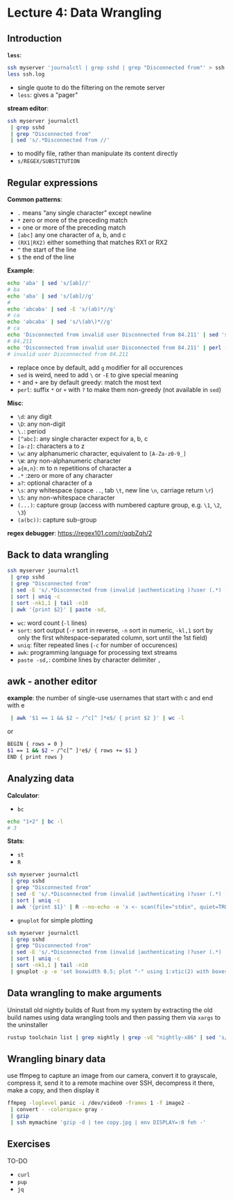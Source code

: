 # Lecture 4: Data Wrangling
## Introduction
**`less`**:
```bash
ssh myserver 'journalctl | grep sshd | grep "Disconnected from"' > ssh.log
less ssh.log
```
- single quote to do the filtering on the remote server
- `less`: gives a "pager"

**stream editor**:
```bash
ssh myserver journalctl
 | grep sshd
 | grep "Disconnected from"
 | sed 's/.*Disconnected from //'
```
- to modify file, rather than manipulate its content directly
- `s/REGEX/SUBSTITUTION`

## Regular expressions
**Common patterns**:
- `.` means “any single character” except newline
- `*` zero or more of the preceding match
- `+` one or more of the preceding match
- `[abc]` any one character of a, b, and c
- `(RX1|RX2)` either something that matches RX1 or RX2
- `^` the start of the line
- `$` the end of the line

**Example**:
```bash
echo 'aba' | sed 's/[ab]//'
# ba
echo 'aba' | sed 's/[ab]//g'
#
echo 'abcaba' | sed -E 's/(ab)*//g'
# ca
echo 'abcaba' | sed 's/\(ab\)*//g'
# ca
echo 'Disconnected from invalid user Disconnected from 84.211' | sed 's/.*Disconnected from//'
# 84.211
echo 'Disconnected from invalid user Disconnected from 84.211' | perl -pe 's/.*?Disconnected from//'
# invalid user Disconnected from 84.211
```
- replace once by default, add `g` modifier for all occurences 
- `sed` is weird, need to add `\` or `-E` to give special meaning
- `*` and `+` are by default greedy: match the most text
- `perl`: suffix `*` or `+` with `?` to make them non-greedy (not available in `sed`)

**Misc**:
- `\d`: any digit
- `\D`: any non-digit
- `\.`: period
- `[^abc]`: any single character expect for a, b, c
- `[a-z]`: characters a to z
- `\w`: any alphanumeric character, equivalent to `[A-Za-z0-9_]`
- `\W`: any non-alphanumeric character
- `a{m,n}`: m to n repetitions of character a
- `.*` :zero or more of any character
- `a?`: optional character of a
- `\s`: any whitespace (space `..`, tab `\t`, new line `\n`, carriage return `\r`)
- `\S`: any non-whitespace character
- `(...)`: capture group (access with numbered capture group, e.g. `\1`, `\2`, `\3`)
- `(a(bc))`: capture sub-group

**regex debugger**:
https://regex101.com/r/qqbZqh/2

## Back to data wrangling
```bash
ssh myserver journalctl
 | grep sshd
 | grep "Disconnected from"
 | sed -E 's/.*Disconnected from (invalid |authenticating )?user (.*) [^ ]+ port [0-9]+( \[preauth\])?$/\2/'
 | sort | uniq -c
 | sort -nk1,1 | tail -n10
 | awk '{print $2}' | paste -sd,
```
- `wc`: word count (`-l` lines)
- `sort`: sort output (`-r` sort in reverse, `-n` sort in numeric, `-kl,1` sort by only the first whitespace-separated column, sort until the 1st field)
- `uniq`: filter repeated lines (`-c` for number of occurences)
- `awk`: programming language for processing text streams
- `paste -sd,`: combine lines by character delimiter `,`

## awk - another editor
**example**:
the number of single-use usernames that start with c and end with e
```bash
 | awk '$1 == 1 && $2 ~ /^c[^ ]*e$/ { print $2 }' | wc -l
```
or 
```bash
BEGIN { rows = 0 }
$1 == 1 && $2 ~ /^c[^ ]*e$/ { rows += $1 }
END { print rows }
```

## Analyzing data
**Calculator**:
- `bc`
```bash
echo "1+2" | bc -l
# 3
```

**Stats**:
- `st`
- `R`
```bash
ssh myserver journalctl
 | grep sshd
 | grep "Disconnected from"
 | sed -E 's/.*Disconnected from (invalid |authenticating )?user (.*) [^ ]+ port [0-9]+( \[preauth\])?$/\2/'
 | sort | uniq -c
 | awk '{print $1}' | R --no-echo -e 'x <- scan(file="stdin", quiet=TRUE); summary(x)'
```
- `gnuplot` for simple plotting
```bash
ssh myserver journalctl
 | grep sshd
 | grep "Disconnected from"
 | sed -E 's/.*Disconnected from (invalid |authenticating )?user (.*) [^ ]+ port [0-9]+( \[preauth\])?$/\2/'
 | sort | uniq -c
 | sort -nk1,1 | tail -n10
 | gnuplot -p -e 'set boxwidth 0.5; plot "-" using 1:xtic(2) with boxes'
```

## Data wrangling to make arguments
Uninstall old nightly builds of Rust from my system by extracting the old build names using data wrangling tools and then passing them via `xargs` to the uninstaller
```bash
rustup toolchain list | grep nightly | grep -vE "nightly-x86" | sed 's/-x86.*//' | xargs rustup toolchain uninstall
```

## Wrangling binary data
use ffmpeg to capture an image from our camera, convert it to grayscale, compress it, send it to a remote machine over SSH, decompress it there, make a copy, and then display it
```bash
ffmpeg -loglevel panic -i /dev/video0 -frames 1 -f image2 -
 | convert - -colorspace gray -
 | gzip
 | ssh mymachine 'gzip -d | tee copy.jpg | env DISPLAY=:0 feh -'
```

## Exercises
TO-DO
- `curl`
- `pup`
- `jq`